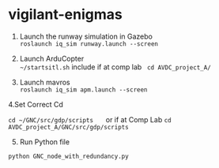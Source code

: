 # vigilant-enigmas

1. Launch the runway simulation in Gazebo  
` roslaunch iq_sim runway.launch --screen `

2. Launch ArduCopter  
` ~/startsitl.sh `
include if at comp lab
 ` cd AVDC_project_A/`

3. Launch mavros  
` roslaunch iq_sim apm.launch --screen `

4.Set Correct Cd

 `cd ~/GNC/src/gdp/scripts   `
 or if at Comp Lab
`cd AVDC_project_A/GNC/src/gdp/scripts `
 
 
5. Run Python file 

` python GNC_node_with_redundancy.py `
